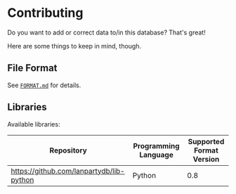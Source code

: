 # Contributing

Do you want to add or correct data to/in this database? That's great!

Here are some things to keep in mind, though.


## File Format

See [`FORMAT.md`](./FORMAT.md) for details.


## Libraries

Available libraries:

| Repository | Programming Language | Supported Format Version |
| - | - | - |
| https://github.com/lanpartydb/lib-python | Python | 0.8 |
